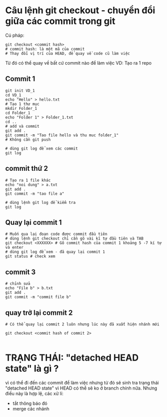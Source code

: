 # Câu lệnh git checkout - chuyển đổi giữa các commit trong git

Cú pháp: 
```shell
git checkout <commit hash>
# commit hash: là một mã của commit
# Thay đổi vị trí của HEAD, để quay về code cũ làm việc 
```
Từ đó có thể quay về bất cứ commit nào để làm việc
VD: Tạo ra 1 repo 
## Commit 1
```shell
git init VD_1
cd VD_1
echo "Hello" > hello.txt
# Tạo 1 thư mục 
mkdir Folder_1
cd Folder_1
echo "Folder 1" > Folder_1.txt
cd .. 
# add và commit
git add .
git commit -m "Tao file hello và thu muc folder_1"
# Không cần git push

# dùng git log để xem các commit
git log 
```
## commit thứ 2
```shell
# Tạo ra 1 file khác
echo "noi dung" > a.txt
git add .
git commit -m "tao file a"

# dùng lệnh git log để kiểm tra
git log
```
## Quay lại commit 1
```shell
# Muốn qua lại đoạn code được commit đầu tiên
# dùng lệnh git checkout chỉ cần gõ vài kĩ tự đầu tiên và TAB
git checkout <XXXXXX> # Gõ commit hash của commit 1 khoảng 5 -7 kí tự và enter
# dùng git log để xem - đã quay lại commit 1
git status # check xem 
```
## commit 3
```shell
# chỉnh sửa
echo "File b" > b.txt
git add .
git commit -m "commit file b"
```

## quay trở lại commit 2
```shell
# Có thể quay lại commit 2 luôn nhưng lúc này đã xuất hiện nhánh mới

git checkout <commit hash of commit 2> 


```
# TRẠNG THÁI: "detached HEAD state" là gì ? 
vì có thể đi đến các commit để làm việc
nhưng từ đó sẽ sinh tra trạng thái "detached HEAD state" vì HEAD có thể sẽ ko ở branch chính nữa. Nhưng điều này là hợp lệ, các xử lí:

- tắt thông báo đó
- merge các nhánh

